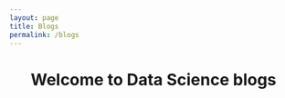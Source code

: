 ```yaml
---
layout: page
title: Blogs
permalink: /blogs
---
```

<h1 align="center">Welcome to Data Science blogs</h1>
